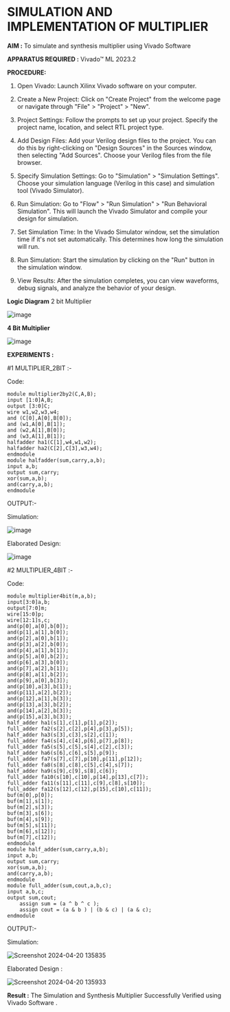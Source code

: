 # SIMULATION AND IMPLEMENTATION OF MULTIPLIER
**AIM :**
 To simulate and synthesis multiplier using Vivado Software

**APPARATUS REQUIRED :** Vivado™ ML 2023.2
   
**PROCEDURE:**

1. Open Vivado: Launch Xilinx Vivado software on your computer.

2. Create a New Project: Click on "Create Project" from the welcome page or navigate through "File" > "Project" > "New".

3. Project Settings: Follow the prompts to set up your project. Specify the project name, location, and select RTL project type.

4. Add Design Files: Add your Verilog design files to the project. You can do this by right-clicking on "Design Sources" in the Sources window, then selecting "Add Sources". Choose your Verilog files from the file browser.

5. Specify Simulation Settings: Go to "Simulation" > "Simulation Settings". Choose your simulation language (Verilog in this case) and simulation tool (Vivado Simulator).

6. Run Simulation: Go to "Flow" > "Run Simulation" > "Run Behavioral Simulation". This will launch the Vivado Simulator and compile your design for simulation.

7. Set Simulation Time: In the Vivado Simulator window, set the simulation time if it's not set automatically. This determines how long the simulation will run.

8. Run Simulation: Start the simulation by clicking on the "Run" button in the simulation window.

9. View Results: After the simulation completes, you can view waveforms, debug signals, and analyze the behavior of your design.

**Logic Diagram**
2 bit Multiplier

![image](https://github.com/navaneethans/VLSI-LAB-EXP-3/assets/6987778/7713750f-65e6-41c0-8082-5005eac4031c)

**4 Bit Multiplier**

![image](https://github.com/navaneethans/VLSI-LAB-EXP-3/assets/6987778/d95215dd-8cf1-4e08-93cc-96adfdd7fbdc)


**EXPERIMENTS :**

#1
MULTIPLIER_2BIT :-

Code:

```
module multiplier2by2(C,A,B);
input [1:0]A,B;
output [3:0]C;
wire w1,w2,w3,w4;
and (C[0],A[0],B[0]);
and (w1,A[0],B[1]);
and (w2,A[1],B[0]);
and (w3,A[1],B[1]);
halfadder ha1(C[1],w4,w1,w2);
halfadder ha2(C[2],C[3],w3,w4);
endmodule
module halfadder(sum,carry,a,b);
input a,b;
output sum,carry;
xor(sum,a,b);
and(carry,a,b);
endmodule
```

OUTPUT:-

Simulation:

![image](https://github.com/lycanthrope004/VLSI-LAB-EXP-3/assets/121667830/8686b9a2-c6c8-49f0-94a8-6391c0beffbd)

Elaborated Design:

![image](https://github.com/lycanthrope004/VLSI-LAB-EXP-3/assets/121667830/6b3a4033-b893-45c1-804f-d5957bdc6a68)

#2
MULTIPLIER_4BIT :-

Code:

```
module multiplier4bit(m,a,b);
input[3:0]a,b;
output[7:0]m;
wire[15:0]p;
wire[12:1]s,c;
and(p[0],a[0],b[0]);
and(p[1],a[1],b[0]);
and(p[2],a[0],b[1]);
and(p[3],a[2],b[0]);
and(p[4],a[1],b[1]);
and(p[5],a[0],b[2]);
and(p[6],a[3],b[0]);
and(p[7],a[2],b[1]);
and(p[8],a[1],b[2]);
and(p[9],a[0],b[3]);
and(p[10],a[3],b[1]);
and(p[11],a[2],b[2]);
and(p[12],a[1],b[3]);
and(p[13],a[3],b[2]); 
and(p[14],a[2],b[3]); 
and(p[15],a[3],b[3]);
half_adder ha1(s[1],c[1],p[1],p[2]);
full_adder fa2(s[2],c[2],p[4],p[3],p[5]);
half_adder ha3(s[3],c[3],s[2],c[1]);
full_adder fa4(s[4],c[4],p[6],p[7],p[8]);
full_adder fa5(s[5],c[5],s[4],c[2],c[3]);
half_adder ha6(s[6],c[6],s[5],p[9]);
full_adder fa7(s[7],c[7],p[10],p[11],p[12]);
full_adder fa8(s[8],c[8],c[5],c[4],s[7]);
half_adder ha9(s[9],c[9],s[8],c[6]);
full_adder fa10(s[10],c[10],p[14],p[13],c[7]);
full_adder fa11(s[11],c[11],c[9],c[8],s[10]);
full_adder fa12(s[12],c[12],p[15],c[10],c[11]);
buf(m[0],p[0]);
buf(m[1],s[1]);
buf(m[2],s[3]);
buf(m[3],s[6]);
buf(m[4],s[9]);
buf(m[5],s[11]);
buf(m[6],s[12]);
buf(m[7],c[12]);
endmodule
module half_adder(sum,carry,a,b);
input a,b;
output sum,carry;
xor(sum,a,b);
and(carry,a,b);
endmodule
module full_adder(sum,cout,a,b,c);
input a,b,c;
output sum,cout; 
    assign sum = (a ^ b ^ c );
    assign cout = (a & b ) | (b & c) | (a & c);
endmodule
```

OUTPUT:-

Simulation:

![Screenshot 2024-04-20 135835](https://github.com/lycanthrope004/VLSI-LAB-EXP-3/assets/121667830/ef302897-9990-4f71-9ee9-34ed1a3bbf7e)

Elaborated Design :

![Screenshot 2024-04-20 135933](https://github.com/lycanthrope004/VLSI-LAB-EXP-3/assets/121667830/d3a49859-1a30-4ad4-b0a8-94bd689a4c23)


**Result :** The Simulation  and Synthesis Multiplier Successfully Verified using Vivado Software .



